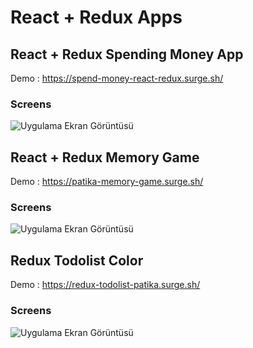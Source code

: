 
# React + Redux Apps


## React + Redux Spending Money App

Demo : https://spend-money-react-redux.surge.sh/

### Screens

![Uygulama Ekran Görüntüsü](https://github.com/bedirhannbayrak/redux/blob/main/04-spend-money/live.gif)



## React + Redux Memory Game

Demo : https://patika-memory-game.surge.sh/

### Screens

![Uygulama Ekran Görüntüsü](https://github.com/bedirhannbayrak/redux/blob/main/05-memory-game/live.gif)



## Redux Todolist Color

Demo : https://redux-todolist-patika.surge.sh/

### Screens

![Uygulama Ekran Görüntüsü](https://github.com/bedirhannbayrak/redux/blob/main/03-color%20picker/demo.gif?raw=true)